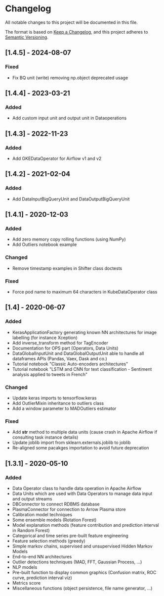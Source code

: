 # Changelog

All notable changes to this project will be documented in this file.

The format is based on [Keep a Changelog](https://keepachangelog.com/en/1.0.0/),
and this project adheres to [Semantic Versioning](https://semver.org/spec/v2.0.0.html).

## [1.4.5] - 2024-08-07

### Fixed

- Fix BQ unit (write) removing np.object deprecated usage

## [1.4.4] - 2023-03-21

### Added

- Add custom input unit and output unit in Dataoperations

## [1.4.3] - 2022-11-23

### Added

- Add GKEDataOperator for Airflow v1 and v2

## [1.4.2] - 2021-02-04

### Added

- Add DataInputBigQueryUnit and DataOutputBigQueryUnit

## [1.4.1] - 2020-12-03

### Added

- Add zero memory copy rolling functions (using NumPy)
- Add Outliers notebook example

### Changed

- Remove timestamp examples in Shifter class doctests

### Fixed

- Force pod name to maximum 64 characters in KubeDataOperator class

## [1.4] - 2020-06-07

### Added

- KerasApplicationFactory generating known NN architectures for image labelling (for instance Xception)
- Add inverse_transform method for TagEncoder 
- Documentation for OPS part (Operators, Data Units)
- DataGlobalInputUnit and DataGlobalOutputUnit able to handle all dataframes APIs (Pandas, Vaex, Dask and co.)
- Tutorial notebook "Classic Auto-encoders architectures"
- Tutorial notebook "LSTM and CNN for text classification - Sentiment analysis applied to tweets in French"

### Changed

- Update keras imports to tensorflow.keras
- Add OutlierMixin inheritance to outliers class
- Add a window parameter to MADOutliers estimator

### Fixed

- Add __str__ method to multiple data units (cause crash in Apache Airflow if consulting task instance details)
- Update joblib import from sklearn.externals.joblib to joblib
- Re-aligned some pacakges importation to avoid future deprecation

## [1.3.1] - 2020-05-10

### Added

- Data Operator class to handle data operation in Apache Airflow
- Data Units which are used with Data Operators to manage data input and output streams
- DBConnector to connect RDBMS database
- PlasmaConnector for connection to Arrow Plasma store
- Calibration model techniques
- Some ensemble models (Rotation Forest)
- Model explanation methods (feature contribution and prediction interval in Random Forest)
- Categorical and time series pre-built feature engineering
- Feature selection methods (greedy)
- Simple markov chains, supervised and unsupervised Hidden Markov Models
- End-to-end NN architectures
- Outlier detections techniques (MAD, FFT, Gaussian Process, ...)
- NLP models
- Pre-built function to display common graphics (Confusion matrix, ROC curve, prediction interval viz)
- Metrics score
- Miscellaneous functions (object persistence,  file name generator, ...)